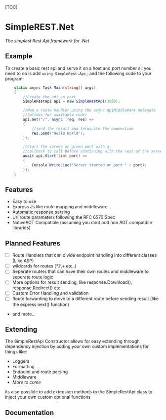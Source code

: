 [TOC]

# SimpleREST.Net

_The simplest Rest Api framework for .Net_

## Example

To create a basic rest api and serve it on a host and port number all you need to do is add `using SimpleRest.Api;` and the following code to your program:

```c#
    static async Task Main(string[] args)
    {
        //Create the api on port
        SimpleRestApi api = new SimpleRestApi(3000);

        //Map a route handler using the async ApiMiddleWare delegate
        //(allows for awaitable code)
        api.Get("/", async (req, res) =>
        {
            //send the result and terminate the connection
            res.Send("Hello World");
        });

        //Start the server on given port with a
        //callback to call before continuing with the rest of the server functions
        await api.Start((int port) =>
        {
            Console.WriteLine("Server started on port " + port);
        });
    }
```

## Features

- Easy to use
- Express.Js like route mapping and middleware
- Automatic response parsing
- Uri route parameters following the RFC 6570 Spec
- NativeAOT Compatible (assuming you dont add non AOT compatible libraries)

## Planned Features

- [ ] Route Handlers that can divide endpoint handling into different classes (Like ASP)
- [ ] wildcards for routes (\*,?,+ etc..)
- [ ] Seperate routers that can have their own routes and middleware to seperate route logic
- [ ] More options for result sending, like response.Download(), response.Redirect() etc..
- [ ] Custom Error Handling and validation
- [ ] Route forwarding to move to a different route before sending result (like the express next() function)
- and more...

## Extending

The SimpleRestApi Constructor allows for easy extending through dependency injection by adding your own custom implementations for things like:

- Loggers
- Formatting
- Endpoint and route parsing
- Middleware
- _More to come_

its also possible to add extension methods to the SimpleRestApi class to inject your own custom optional functions

## Documentation
